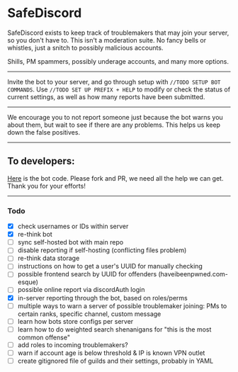 # SafeDiscord

SafeDiscord exists to keep track of troublemakers that may join your server, so you don't have to. This isn't a moderation suite. No fancy bells or whistles, just a snitch to possibly malicious accounts.

Shills, PM spammers, possibly underage accounts, and many more options.

---

Invite the bot to your server, and go through setup with `//TODO SETUP BOT COMMANDS`. Use `//TODO SET UP PREFIX + HELP` to modify or check the status of current settings, as well as how many reports have been submitted. 

---

We encourage you to not report someone just because the bot warns you about them, but wait to see if there are any problems. This helps us keep down the false positives.

---

## To developers:
[Here](https://github.com/SafeDiscord/safediscord-bot) is the bot code. Please fork and PR, we need all the help we can get. Thank you for your efforts!





---

### Todo
- [X] check usernames or IDs within server
- [X] re-think bot
- [ ] sync self-hosted bot with main repo
- [ ] disable reporting if self-hosting (conflicting files problem)
- [ ] re-think data storage
- [ ] instructions on how to get a user's UUID for manually checking
- [ ] possible frontend search by UUID for offenders (haveibeenpwned.com-esque)
- [ ] possible online report via discordAuth login
- [X] in-server reporting through the bot, based on roles/perms
- [ ] multiple ways to warn a server of possible troublemaker joining: PMs to certain ranks, specific channel, custom message
- [ ] learn how bots store configs per server
- [ ] learn how to do weighted search shenanigans for "this is the most common offense"
- [ ] add roles to incoming troublemakers?
- [ ] warn if account age is below threshold & IP is known VPN outlet
- [ ] create gitignored file of guilds and their settings, probably in YAML
